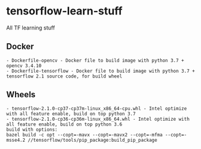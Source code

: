 # tensorflow-learn-stuff
All TF learning stuff

## Docker
	- Dockerfile-opencv - Docker file to build image with python 3.7 + opencv 3.4.10
	- Dockerfile-tensorflow - Docker file to build image with python 3.7 + tensorflow 2.1 source code, for build wheel
	
## Wheels
    - tensorflow-2.1.0-cp37-cp37m-linux_x86_64-cpu.whl - Intel optimize with all feature enable, build on top python 3.7
    - tensorflow-2.1.0-cp36-cp36m-linux_x86_64.whl - Intel optimize with all feature enable, build on top python 3.6
    build with options:
    bazel build -c opt --copt=-mavx --copt=-mavx2 --copt=-mfma --copt=-msse4.2 //tensorflow/tools/pip_package:build_pip_package